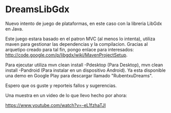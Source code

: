DreamsLibGdx
============

Nuevo intento de juego de plataformas, en este caso con la libreria LibGdx en Java.

Este juego estara basado en el patron MVC (al menos lo intenta), utiliza maven para gestionar las dependencias y la compilacion.
Gracias al arquetipo creado para tal fin, pongo enlace para interesados: http://code.google.com/p/libgdx/wiki/MavenProjectSetup.

Para ejecutar utiliza mvn clean install -Pdesktop (Para Desktop), mvn clean install -Pandroid (Para instalar en un dispositivo Android).
Ya esta disponible una demo en Google Play para descargar llamado "RubentxuDreams".

Espero que os guste y reporteis fallos y sugerencias.

Una muestra en un video de lo que llevo hecho por ahora:

https://www.youtube.com/watch?v=-eL1fzhaTJI
